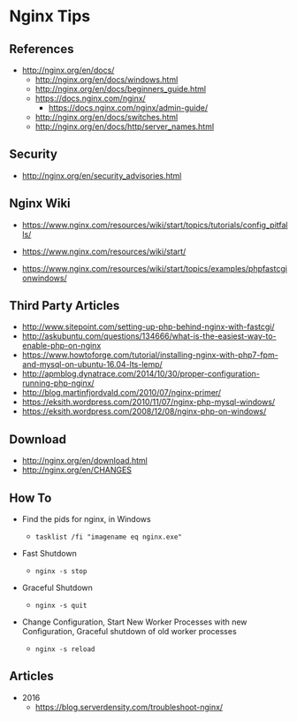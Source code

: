 
# Nginx Tips

## References
- http://nginx.org/en/docs/
  + http://nginx.org/en/docs/windows.html  
  + http://nginx.org/en/docs/beginners_guide.html
  + https://docs.nginx.com/nginx/
    * https://docs.nginx.com/nginx/admin-guide/
  + http://nginx.org/en/docs/switches.html  
  + http://nginx.org/en/docs/http/server_names.html


## Security
- http://nginx.org/en/security_advisories.html


## Nginx Wiki
- https://www.nginx.com/resources/wiki/start/topics/tutorials/config_pitfalls/

- https://www.nginx.com/resources/wiki/start/

- https://www.nginx.com/resources/wiki/start/topics/examples/phpfastcgionwindows/


## Third Party Articles
- http://www.sitepoint.com/setting-up-php-behind-nginx-with-fastcgi/
- http://askubuntu.com/questions/134666/what-is-the-easiest-way-to-enable-php-on-nginx
- https://www.howtoforge.com/tutorial/installing-nginx-with-php7-fpm-and-mysql-on-ubuntu-16.04-lts-lemp/
- http://apmblog.dynatrace.com/2014/10/30/proper-configuration-running-php-nginx/
- http://blog.martinfjordvald.com/2010/07/nginx-primer/
- https://eksith.wordpress.com/2010/11/07/nginx-php-mysql-windows/
- https://eksith.wordpress.com/2008/12/08/nginx-php-on-windows/



## Download
- http://nginx.org/en/download.html
- http://nginx.org/en/CHANGES



## How To

- Find the pids for nginx,  in Windows  
  + ```tasklist /fi "imagename eq nginx.exe"```

- Fast Shutdown   
  + ```nginx -s stop```

- Graceful Shutdown  
  + ```nginx -s quit```

- Change Configuration, Start New Worker Processes with new Configuration, Graceful shutdown of old worker processes  
  + ```nginx -s reload```




## Articles
- 2016
  + https://blog.serverdensity.com/troubleshoot-nginx/



  
